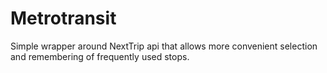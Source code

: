 # Metrotransit

Simple wrapper around NextTrip api that allows more convenient
selection and remembering of frequently used stops.
